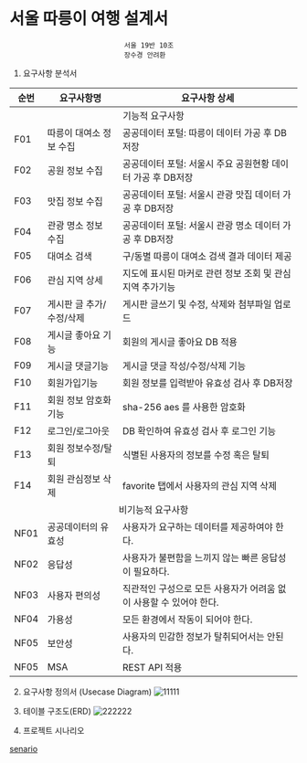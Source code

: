 # 서울 따릉이 여행 설계서
                                서울 19반 10조
                                장수경 안려환

1. 요구사항 분석서
<table class="tg">
<thead>
  <tr>
    <th class="tg-c3ow">순번</th>
    <th class="tg-c3ow">요구사항명</th>
    <th class="tg-c3ow">요구사항 상세</th>
  </tr>
</thead>
<tbody>
  <tr>
    <td class="tg-c3ow" colspan="3" style="border-color:inherit;text-align:center;vertical-align:top">기능적 요구사항</td>
  </tr>
  <tr>
    <td class="tg-c3ow">F01</td>
    <td class="tg-c3ow">따릉이 대여소 정보 수집</td>
    <td class="tg-c3ow">공공데이터 포털: 따릉이 데이터 가공 후 DB저장</td>
  </tr>
  <tr>
    <td class="tg-c3ow">F02</td>
    <td class="tg-c3ow">공원 정보 수집</td>
    <td class="tg-c3ow">공공데이터 포털: 
서울시 주요 공원현황 데이터 가공 후 DB저장</td>
  </tr>
  <tr>
    <td class="tg-c3ow">F03</td>
    <td class="tg-c3ow">맛집 정보 수집</td>
    <td class="tg-c3ow">공공데이터 포털: 서울시 관광 맛집 데이터 가공 후 DB저장</td>
  </tr>
  <tr>
    <td class="tg-c3ow">F04</td>
    <td class="tg-c3ow">관광 명소 정보 수집</td>
    <td class="tg-c3ow">공공데이터 포털: 서울시 관광 명소 데이터 가공 후 DB저장</td>
  </tr>
  <tr>
    <td class="tg-c3ow">F05</td>
    <td class="tg-c3ow">대여소 검색</td>
    <td class="tg-c3ow">구/동별 따릉이 대여소 검색 결과 데이터 제공</td>
  </tr>
  <tr>
    <td class="tg-c3ow">F06</td>
    <td class="tg-c3ow">관심 지역 상세</td>
    <td class="tg-c3ow">지도에 표시된 마커로 관련 정보 조회 및 관심지역 추가기능</td>
  </tr>
  <tr>
    <td class="tg-c3ow">F07</td>
    <td class="tg-c3ow">게시판 글 추가/수정/삭제</td>
    <td class="tg-c3ow">게시판 글쓰기 및 수정, 삭제와 첨부파일 업로드</td>
  </tr>
  <tr>
    <td class="tg-c3ow">F08</td>
    <td class="tg-c3ow">게시글 좋아요 기능</td>
    <td class="tg-c3ow">회원의 게시글 좋아요 DB 적용</td>
  </tr>
  <tr>
    <td class="tg-c3ow">F09</td>
    <td class="tg-c3ow">게시글 댓글기능</td>
    <td class="tg-c3ow">게시글 댓글 작성/수정/삭제 기능</td>
  </tr>
  <tr>
    <td class="tg-c3ow">F10</td>
    <td class="tg-c3ow">회원가입기능</td>
    <td class="tg-c3ow">회원 정보를 입력받아 유효성 검사 후 DB저장</td>
  </tr>
  <tr>
    <td class="tg-c3ow">F11</td>
    <td class="tg-c3ow">회원 정보 암호화기능</td>
    <td class="tg-c3ow">sha-256 aes 를 사용한 암호화</td>
  </tr>
  <tr>
    <td class="tg-c3ow">F12</td>
    <td class="tg-c3ow">로그인/로그아웃</td>
    <td class="tg-c3ow">DB 확인하여 유효성 검사 후 로그인 기능</td>
  </tr>
  <tr>
    <td class="tg-c3ow">F13</td>
    <td class="tg-c3ow">회원 정보수정/탈퇴</td>
    <td class="tg-c3ow">식별된 사용자의 정보를 수정 혹은 탈퇴</td>
  </tr>
  <tr>
    <td class="tg-c3ow">F14</td>
    <td class="tg-c3ow">회원 관심정보 삭제</td>
    <td class="tg-c3ow">favorite 탭에서 사용자의 관심 지역 삭제</td>
  </tr>
  
  <tr>
    <td class="tg-c3ow" colspan="3" style="border-color:inherit;text-align:center;vertical-align:top">비기능적 요구사항</td>
  </tr>
  <tr>
    <td class="tg-c3ow">NF01</td>
    <td class="tg-c3ow">공공데이터의 유효성</td>
    <td class="tg-c3ow">사용자가 요구하는 데이터를 제공하여야 한다.</td>
  </tr>
  <tr>
    <td class="tg-c3ow">NF02</td>
    <td class="tg-c3ow">응답성</td>
    <td class="tg-c3ow">사용자가 불편함을 느끼지 않는 빠른 응답성이 필요하다.</td>
  </tr>
  <tr>
    <td class="tg-c3ow">NF03</td>
    <td class="tg-c3ow">사용자 편의성</td>
    <td class="tg-c3ow">직관적인 구성으로 모든 사용자가 어려움 없이 사용할 수 있어야 한다.</td>
  </tr>
  <tr>
    <td class="tg-c3ow">NF04</td>
    <td class="tg-c3ow">가용성</td>
    <td class="tg-c3ow">모든 환경에서 작동이 되어야 한다.</td>
  </tr>
  <tr>
    <td class="tg-c3ow">NF05</td>
    <td class="tg-c3ow">보안성</td>
    <td class="tg-c3ow">사용자의 민감한 정보가 탈취되어서는 안된다.</td>
  </tr>
  <tr>
    <td class="tg-c3ow">NF05</td>
    <td class="tg-c3ow">MSA</td>
    <td class="tg-c3ow">REST API 적용</td>
  </tr>
</tbody>
</table>


2. 요구사항 정의서 (Usecase Diagram)
![11111](https://user-images.githubusercontent.com/73810834/202123150-95fed187-c1ef-4c3d-82c8-e9af9cc76fc6.PNG)


3. 테이블 구조도(ERD)
![222222](https://user-images.githubusercontent.com/73810834/202126495-a63a1b51-d3ba-4c7b-990b-93b5261ccba1.png)

4. 프로젝트 시나리오

[senario](https://lab.ssafy.com/s08/a19/14_finalproject/pair10_jangsookyoung_ahnryeonhwan/-/blob/main/senario.md)
